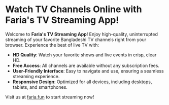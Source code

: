 # Watch TV Channels Online with Faria's TV Streaming App!

Welcome to **Faria's TV Streaming App**! Enjoy high-quality, uninterrupted streaming of your favorite Bangladeshi TV channels right from your browser. Experience the best of live TV with:

- **HD Quality**: Watch your favorite shows and live events in crisp, clear HD.
- **Free Access**: All channels are available without any subscription fees.
- **User-Friendly Interface**: Easy to navigate and use, ensuring a seamless streaming experience.
- **Responsive Design**: Optimized for all devices, including desktops, tablets, and smartphones.

Visit us at [faria.fun](https://faria.fun) to start streaming now!
